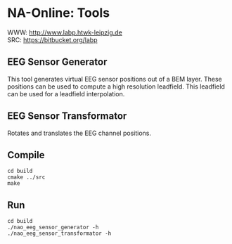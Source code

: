 NA-Online: Tools
================

WWW: http://www.labp.htwk-leipzig.de   
SRC: https://bitbucket.org/labp   


EEG Sensor Generator
--------------------

This tool generates virtual EEG sensor positions out of a BEM layer.
These positions can be used to compute a high resolution leadfield.
This leadfield can be used for a leadfield interpolation.


EEG Sensor Transformator
------------------------

Rotates and translates the EEG channel positions.


Compile
-------

    cd build
    cmake ../src
    make
    
    
Run
---

    cd build
    ./nao_eeg_sensor_generator -h
    ./nao_eeg_sensor_transformator -h

